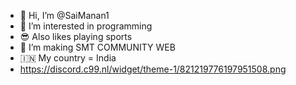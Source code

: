 - 👋 Hi, I’m @SaiManan1
- 👀 I’m interested in programming
- 😎 Also likes playing sports
- 🌱 I’m making SMT COMMUNITY WEB
- 🇮🇳 My country = India
- https://discord.c99.nl/widget/theme-1/821219776197951508.png


<!---
SaiManan1/SaiManan1 is a ✨ special ✨ repository because its `README.md` (this file) appears on your GitHub profile.
You can click the Preview link to take a look at your changes.
--->
